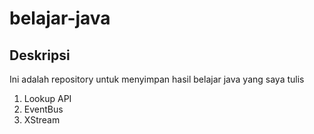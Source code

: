 belajar-java
====================

## Deskripsi ##

Ini adalah repository untuk menyimpan hasil belajar java yang saya tulis

1. Lookup API
2. EventBus
3. XStream
